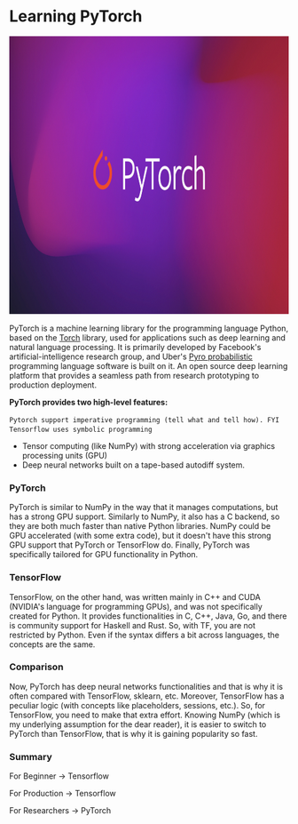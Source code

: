 # Learning PyTorch 

<img src="static/pytorch.png" height = "500" width="900">

PyTorch is a machine learning library for the programming language Python, based on the [Torch](https://en.wikipedia.org/wiki/Torch_(machine_learning)) library, used for applications such as deep learning and natural language processing. It is primarily developed by Facebook's artificial-intelligence research group, and Uber's [Pyro probabilistic](https://en.wikipedia.org/wiki/Probabilistic_programming) programming language software is built on it. An open source deep learning platform that provides a seamless path from research prototyping to production deployment.

**PyTorch provides two high-level features:**

`Pytorch support imperative programming (tell what and tell how). FYI Tensorflow uses symbolic programming`
- Tensor computing (like NumPy) with strong acceleration via graphics processing units (GPU)
- Deep neural networks built on a tape-based autodiff system.

### PyTorch

PyTorch is similar to NumPy in the way that it manages computations, but has a strong GPU support. Similarly to NumPy, it also has a C backend, so they are both much faster than native Python libraries. NumPy could be GPU accelerated (with some extra code), but it doesn't have this strong GPU support that PyTorch or TensorFlow do. Finally, PyTorch was specifically tailored for GPU functionality in Python.

### TensorFlow

TensorFlow, on the other hand, was written mainly in C++ and CUDA (NVIDIA's language for programming GPUs), and was not specifically created for Python. It provides functionalities in C, C++, Java, Go, and there is community support for Haskell and Rust. So, with TF, you are not restricted by Python. Even if the syntax differs a bit across languages, the concepts are the same.

### Comparison

Now, PyTorch has deep neural networks functionalities and that is why it is often compared with TensorFlow, sklearn, etc. Moreover, TensorFlow has a peculiar logic (with concepts like placeholders, sessions, etc.). So, for TensorFlow, you need to make that extra effort. Knowing NumPy (which is my underlying assumption for the dear reader), it is easier to switch to PyTorch than TensorFlow, that is why it is gaining popularity so fast.

### Summary
For Beginner -> Tensorflow

For Production -> Tensorflow

For Researchers -> PyTorch
